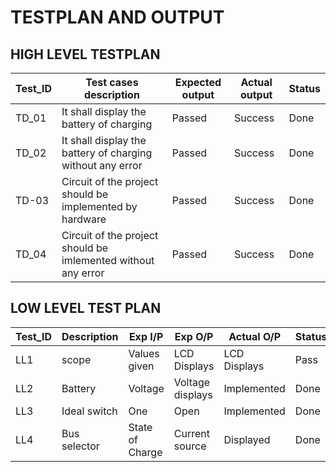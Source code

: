 # TESTPLAN AND OUTPUT
## HIGH LEVEL TESTPLAN
|Test_ID|Test cases description|Expected output|Actual output|Status|
|--|--|--|--|--|
|TD_01|It shall display the battery of charging |Passed|Success|Done|
|TD_02|It shall display the battery of charging without any error|Passed|Success|Done|
|TD-03|Circuit of the project should be implemented by hardware|Passed|Success|Done|
|TD_04|Circuit of the project should be imlemented without any error|Passed|Success|Done|

## LOW LEVEL TEST PLAN
|Test_ID|Description|Exp I/P|Exp O/P|Actual O/P|Status|
|--|--|--|--|--|--|
|LL1|scope|Values given|LCD Displays|LCD Displays|Pass|
|LL2|Battery|Voltage|Voltage displays|Implemented|Done|
|LL3|Ideal switch|One|Open|Implemented|Done|
|LL4|Bus selector|State of Charge|Current source|Displayed|Done|



